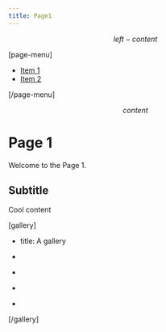 ```yaml
---
title: Page1
---
```


$$ left-content $$

[page-menu]

- [Item 1](#item1)
- [Item 2](#item2)

[/page-menu]

$$ content $$

# Page 1

Welcome to the Page 1.

## Subtitle

Cool content

[gallery]

- title: A gallery

- [](/contents/pages/page1/image-1.jpg)
- [](/contents/pages/page1/image-2.jpg)
- [](/contents/pages/page1/image-3.jpg)
- [](/contents/pages/page1/image-4.jpg)

[/gallery]
